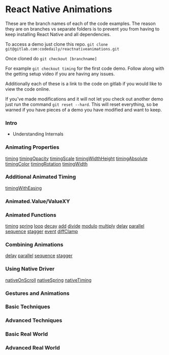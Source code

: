 # React Native Animations

These are the branch names of each of the code examples. The reason they are on branches vs separate folders is to prevent you from having to keep installing React Native and all dependencies.

To access a demo just clone this repo. `git clone git@gitlab.com:codedaily/reactnativeanimations.git`

Once cloned do `git checkout [branchname]`

For example `git checkout timing` for the first code demo. Follow along with the getting setup video if you are having any issues.

Additionally each of these is a link to the code on gitlab if you would like to view the code online.

If you've made modifications and it will not let you check out another demo just run the command
`git reset --hard`. This will reset everything, so be warned if you have pieces of a demo you have modified and want to keep.

### Intro
- Understanding Internals

### Animating Properties
[timing](https://gitlab.com/codedaily/reactnativeanimations/tree/timing)
[timingOpacity](https://gitlab.com/codedaily/reactnativeanimations/tree/timingOpacity)
[timingScale](https://gitlab.com/codedaily/reactnativeanimations/tree/timingScale)
[timingWidthHeight](https://gitlab.com/codedaily/reactnativeanimations/tree/timingWidthHeight)
[timingAbsolute](https://gitlab.com/codedaily/reactnativeanimations/tree/timingAbsolute)
[timingColor](https://gitlab.com/codedaily/reactnativeanimations/tree/timingColor)
[timingRotation](https://gitlab.com/codedaily/reactnativeanimations/tree/timingRotation)
[timingWidth](https://gitlab.com/codedaily/reactnativeanimations/tree/timingWidth)

### Additional Animated Timing
[timingWithEasing](https://gitlab.com/codedaily/reactnativeanimations/tree/timingWithEasing)

### Animated.Value/ValueXY

### Animated Functions
[timing](https://gitlab.com/codedaily/reactnativeanimations/tree/timing)
[spring](https://gitlab.com/codedaily/reactnativeanimations/tree/spring)
[loop]()
[decay]()
[add]()
[divide]()
[modulo]()
[multiply]()
[delay]()
[parallel]()
[sequence]()
[stagger]()
[event]()
[diffClamp]()


### Combining Animations
[delay]()
[parallel]()
[sequence]()
[stagger]()

### Using Native Driver
[nativeOnScroll]()
[nativeSpring]()
[nativeTiming]()

### Gestures and Animations

### Basic Techniques

### Advanced Techniques

### Basic Real World

### Advanced Real World